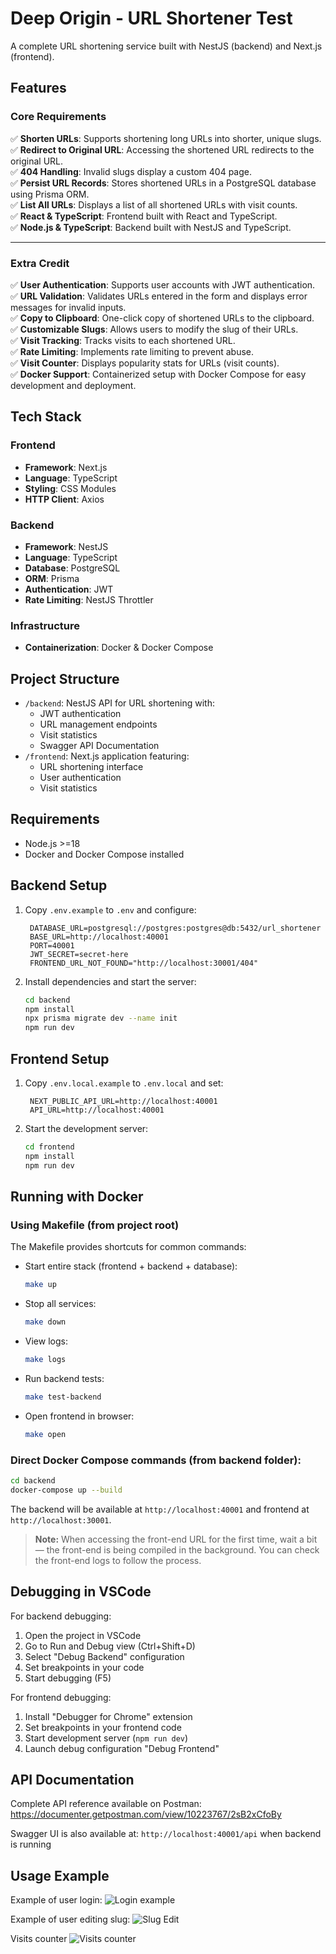 # Deep Origin - URL Shortener Test

A complete URL shortening service built with NestJS (backend) and Next.js (frontend).

## Features

### **Core Requirements**
✅ **Shorten URLs**: Supports shortening long URLs into shorter, unique slugs.  
✅ **Redirect to Original URL**: Accessing the shortened URL redirects to the original URL.  
✅ **404 Handling**: Invalid slugs display a custom 404 page.  
✅ **Persist URL Records**: Stores shortened URLs in a PostgreSQL database using Prisma ORM.  
✅ **List All URLs**: Displays a list of all shortened URLs with visit counts.  
✅ **React & TypeScript**: Frontend built with React and TypeScript.  
✅ **Node.js & TypeScript**: Backend built with NestJS and TypeScript.  

---

### **Extra Credit**
✅ **User Authentication**: Supports user accounts with JWT authentication.  
✅ **URL Validation**: Validates URLs entered in the form and displays error messages for invalid inputs.  
✅ **Copy to Clipboard**: One-click copy of shortened URLs to the clipboard.  
✅ **Customizable Slugs**: Allows users to modify the slug of their URLs.  
✅ **Visit Tracking**: Tracks visits to each shortened URL.  
✅ **Rate Limiting**: Implements rate limiting to prevent abuse.  
✅ **Visit Counter**: Displays popularity stats for URLs (visit counts).  
✅ **Docker Support**: Containerized setup with Docker Compose for easy development and deployment.  

## Tech Stack

### **Frontend**
- **Framework**: Next.js  
- **Language**: TypeScript  
- **Styling**: CSS Modules  
- **HTTP Client**: Axios  

### **Backend**
- **Framework**: NestJS  
- **Language**: TypeScript  
- **Database**: PostgreSQL  
- **ORM**: Prisma  
- **Authentication**: JWT  
- **Rate Limiting**: NestJS Throttler  

### **Infrastructure**
- **Containerization**: Docker & Docker Compose  

## Project Structure

- `/backend`: NestJS API for URL shortening with:
  - JWT authentication
  - URL management endpoints
  - Visit statistics
  - Swagger API Documentation
- `/frontend`: Next.js application featuring:
  - URL shortening interface
  - User authentication
  - Visit statistics

## Requirements

- Node.js >=18
- Docker and Docker Compose installed

## Backend Setup

1. Copy `.env.example` to `.env` and configure:
   ```env
    DATABASE_URL=postgresql://postgres:postgres@db:5432/url_shortener
    BASE_URL=http://localhost:40001  
    PORT=40001
    JWT_SECRET=secret-here
    FRONTEND_URL_NOT_FOUND="http://localhost:30001/404"
   ```
2. Install dependencies and start the server:
   ```bash
   cd backend
   npm install
   npx prisma migrate dev --name init
   npm run dev
   ```

## Frontend Setup

1. Copy `.env.local.example` to `.env.local` and set:
   ```env
    NEXT_PUBLIC_API_URL=http://localhost:40001
    API_URL=http://localhost:40001
   ```
2. Start the development server:
   ```bash
   cd frontend
   npm install
   npm run dev
   ```

## Running with Docker

### Using Makefile (from project root)
The Makefile provides shortcuts for common commands:

- Start entire stack (frontend + backend + database):
  ```bash
  make up
  ```
- Stop all services:
  ```bash 
  make down
  ```
- View logs:
  ```bash
  make logs
  ```
- Run backend tests:
  ```bash
  make test-backend
  ```
- Open frontend in browser:
  ```bash
  make open
  ```

### Direct Docker Compose commands (from backend folder):
```bash
cd backend
docker-compose up --build 
```

The backend will be available at `http://localhost:40001` and frontend at `http://localhost:30001`.
> **Note:** When accessing the front-end URL for the first time, wait a bit — the front-end is being compiled in the background. You can check the front-end logs to follow the process.

## Debugging in VSCode

For backend debugging:

1. Open the project in VSCode
2. Go to Run and Debug view (Ctrl+Shift+D)
3. Select "Debug Backend" configuration
4. Set breakpoints in your code
5. Start debugging (F5)

For frontend debugging:

1. Install "Debugger for Chrome" extension
2. Set breakpoints in your frontend code
3. Start development server (`npm run dev`)
4. Launch debug configuration "Debug Frontend"

## API Documentation

Complete API reference available on Postman:
https://documenter.getpostman.com/view/10223767/2sB2xCfoBy

Swagger UI is also available at:
`http://localhost:40001/api` when backend is running

## Usage Example
Example of user login:
![Login example](./docs/login.gif)

Example of user editing slug:
![Slug Edit](./docs/edit-slug.gif)

Visits counter
![Visits counter](./docs/visits-badge.gif)

